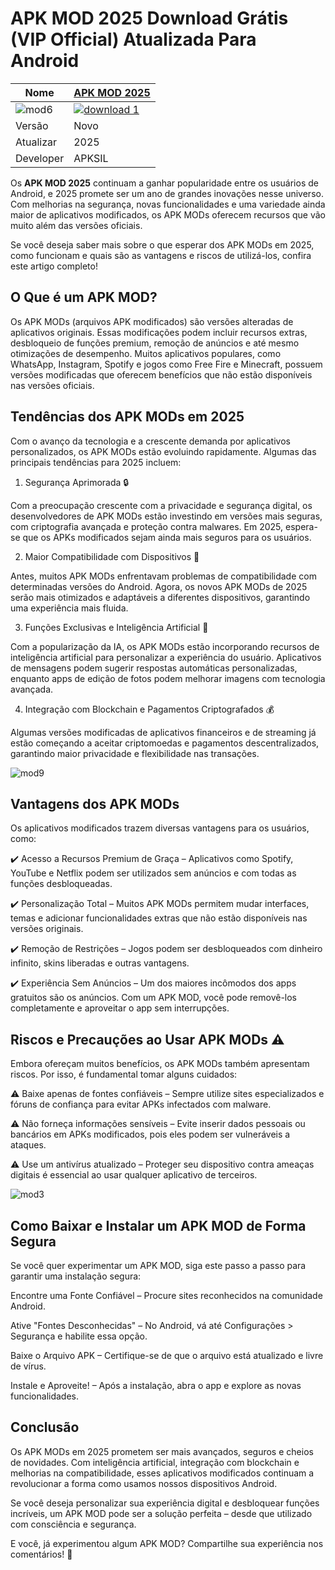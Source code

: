 # APK MOD 2025 Download Grátis (VIP Official) Atualizada Para Android

| Nome | [APK MOD 2025](https://apksil.com/) |
|--------------|-------|
| ![mod6](https://github.com/user-attachments/assets/a816fab8-33ac-42f4-a16a-949c1453b063) | <a href="https://apksil.com/">![download 1](https://github.com/user-attachments/assets/63059ddb-640f-4061-a534-b77f4c7a2039)</a> |
| Versão | Novo |
| Atualizar | 2025 |
| Developer | APKSIL |

Os **APK MOD 2025** continuam a ganhar popularidade entre os usuários de Android, e 2025 promete ser um ano de grandes inovações nesse universo. Com melhorias na segurança, novas funcionalidades e uma variedade ainda maior de aplicativos modificados, os APK MODs oferecem recursos que vão muito além das versões oficiais.

Se você deseja saber mais sobre o que esperar dos APK MODs em 2025, como funcionam e quais são as vantagens e riscos de utilizá-los, confira este artigo completo!

## O Que é um APK MOD?

Os APK MODs (arquivos APK modificados) são versões alteradas de aplicativos originais. Essas modificações podem incluir recursos extras, desbloqueio de funções premium, remoção de anúncios e até mesmo otimizações de desempenho. Muitos aplicativos populares, como WhatsApp, Instagram, Spotify e jogos como Free Fire e Minecraft, possuem versões modificadas que oferecem benefícios que não estão disponíveis nas versões oficiais.

## Tendências dos APK MODs em 2025

Com o avanço da tecnologia e a crescente demanda por aplicativos personalizados, os APK MODs estão evoluindo rapidamente. Algumas das principais tendências para 2025 incluem:

1. Segurança Aprimorada 🔒

Com a preocupação crescente com a privacidade e segurança digital, os desenvolvedores de APK MODs estão investindo em versões mais seguras, com criptografia avançada e proteção contra malwares. Em 2025, espera-se que os APKs modificados sejam ainda mais seguros para os usuários.

2. Maior Compatibilidade com Dispositivos 📱

Antes, muitos APK MODs enfrentavam problemas de compatibilidade com determinadas versões do Android. Agora, os novos APK MODs de 2025 serão mais otimizados e adaptáveis a diferentes dispositivos, garantindo uma experiência mais fluida.

3. Funções Exclusivas e Inteligência Artificial 🤖

Com a popularização da IA, os APK MODs estão incorporando recursos de inteligência artificial para personalizar a experiência do usuário. Aplicativos de mensagens podem sugerir respostas automáticas personalizadas, enquanto apps de edição de fotos podem melhorar imagens com tecnologia avançada.

4. Integração com Blockchain e Pagamentos Criptografados 💰

Algumas versões modificadas de aplicativos financeiros e de streaming já estão começando a aceitar criptomoedas e pagamentos descentralizados, garantindo maior privacidade e flexibilidade nas transações.

![mod9](https://github.com/user-attachments/assets/d27eaeed-fc2c-47e6-b099-67abeb4ce92d)

## Vantagens dos APK MODs

Os aplicativos modificados trazem diversas vantagens para os usuários, como:

✔️ Acesso a Recursos Premium de Graça – Aplicativos como Spotify, YouTube e Netflix podem ser utilizados sem anúncios e com todas as funções desbloqueadas.

✔️ Personalização Total – Muitos APK MODs permitem mudar interfaces, temas e adicionar funcionalidades extras que não estão disponíveis nas versões originais.

✔️ Remoção de Restrições – Jogos podem ser desbloqueados com dinheiro infinito, skins liberadas e outras vantagens.

✔️ Experiência Sem Anúncios – Um dos maiores incômodos dos apps gratuitos são os anúncios. Com um APK MOD, você pode removê-los completamente e aproveitar o app sem interrupções.

## Riscos e Precauções ao Usar APK MODs ⚠️

Embora ofereçam muitos benefícios, os APK MODs também apresentam riscos. Por isso, é fundamental tomar alguns cuidados:

⚠️ Baixe apenas de fontes confiáveis – Sempre utilize sites especializados e fóruns de confiança para evitar APKs infectados com malware.

⚠️ Não forneça informações sensíveis – Evite inserir dados pessoais ou bancários em APKs modificados, pois eles podem ser vulneráveis a ataques.

⚠️ Use um antivírus atualizado – Proteger seu dispositivo contra ameaças digitais é essencial ao usar qualquer aplicativo de terceiros.

![mod3](https://github.com/user-attachments/assets/8a57b2ce-0bcf-4be4-89b9-1b1a20ed2607)

## Como Baixar e Instalar um APK MOD de Forma Segura

Se você quer experimentar um APK MOD, siga este passo a passo para garantir uma instalação segura:

Encontre uma Fonte Confiável – Procure sites reconhecidos na comunidade Android.

Ative "Fontes Desconhecidas" – No Android, vá até Configurações > Segurança e habilite essa opção.

Baixe o Arquivo APK – Certifique-se de que o arquivo está atualizado e livre de vírus.

Instale e Aproveite! – Após a instalação, abra o app e explore as novas funcionalidades.

## Conclusão

Os APK MODs em 2025 prometem ser mais avançados, seguros e cheios de novidades. Com inteligência artificial, integração com blockchain e melhorias na compatibilidade, esses aplicativos modificados continuam a revolucionar a forma como usamos nossos dispositivos Android.

Se você deseja personalizar sua experiência digital e desbloquear funções incríveis, um APK MOD pode ser a solução perfeita – desde que utilizado com consciência e segurança.

E você, já experimentou algum APK MOD? Compartilhe sua experiência nos comentários! 🚀

